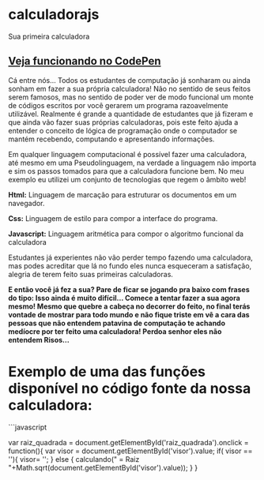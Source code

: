 calculadorajs
=============

Sua primeira calculadora 

<h2><a href="http://codepen.io/valdiney/pen/cIxCA" target="_blank">Veja funcionando no CodePen</a></h2>

Cá entre nós… Todos os estudantes de computação já sonharam ou ainda sonham em fazer a sua própria calculadora! Não no sentido de seus feitos serem famosos, mas no sentido de poder ver de modo funcional um monte de códigos escritos por você gerarem um programa razoavelmente utilizável. Realmente é grande a quantidade de estudantes que já fizeram e que ainda vão fazer suas próprias calculadoras, pois este feito ajuda a entender o conceito de lógica de programação onde o computador se mantém recebendo, computando e apresentando informações.

Em qualquer linguagem computacional é possível fazer uma calculadora, até mesmo em uma Pseudolinguagem, na verdade a linguagem não importa e sim os passos tomados para que a calculadora funcione bem. No meu exemplo eu utilizei um conjunto de tecnologias que regem o âmbito web!

<b>Html:</b> Linguagem de marcação para estruturar os documentos em um navegador.

<b> Css:</b> Linguagem de estilo para compor a interface do programa.

<b> Javascript:</b>  Linguagem aritmética para compor o algoritmo funcional da calculadora

Estudantes já experientes não vão perder tempo fazendo uma calculadora, mas podes acreditar que lá no fundo eles nunca esqueceram a satisfação, alegria de terem feito suas primeiras calculadoras.

<b>E então você já fez a sua? Pare de ficar se 
jogando pra baixo com frases do tipo: Isso ainda 
é muito difícil… Comece a tentar fazer a sua agora 
mesmo! Mesmo que quebre a cabeça no decorrer do feito, 
no final terás vontade de mostrar para todo mundo e não 
fique triste em vê a cara das pessoas que não entendem 
patavina de computação te achando medíocre por ter feito 
uma calculadora! Perdoa senhor eles não entendem Risos…</b>

<h1>Exemplo de uma das funções disponível no código fonte da nossa calculadora:</h1>
```javascript

var raiz_quadrada = document.getElementById('raiz_quadrada').onclick = function(){
var visor = document.getElementById('visor').value;
 if( visor == ''){
 visor= '';
 } else {
 calculando(" = Raiz "+Math.sqrt(document.getElementById('visor').value));
 }
}


